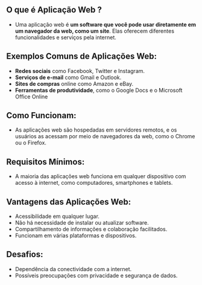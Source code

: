 
## O que é Aplicação Web ?

- Uma aplicação web é **um software que você pode usar diretamente em um navegador da web, como um site**. Elas oferecem diferentes funcionalidades e serviços pela internet.

## Exemplos Comuns de Aplicações Web:

- **Redes sociais** como Facebook, Twitter e Instagram.
- **Serviços de e-mail** como Gmail e Outlook.
- **Sites de compras** online como Amazon e eBay.
- **Ferramentas de produtividade**, como o Google Docs e o Microsoft Office Online

## Como Funcionam:

- As aplicações web são hospedadas em servidores remotos, e os usuários as acessam por meio de navegadores da web, como o Chrome ou o Firefox.

## Requisitos Mínimos:

- A maioria das aplicações web funciona em qualquer dispositivo com acesso à internet, como computadores, smartphones e tablets.

## Vantagens das Aplicações Web:

- Acessibilidade em qualquer lugar.
- Não há necessidade de instalar ou atualizar software.
- Compartilhamento de informações e colaboração facilitados.
- Funcionam em várias plataformas e dispositivos.

## Desafios:

- Dependência da conectividade com a internet.
- Possíveis preocupações com privacidade e segurança de dados.